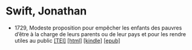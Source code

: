 # Swift, Jonathan

* 1729, Modeste proposition pour empêcher les enfants des pauvres d’être à la charge de leurs parents ou de leur pays et pour les rendre utiles au public  <a class="file tei" href="https://hurlus.github.io/tei/swift1729_proposition.xml">[TEI]</a>  <a class="file html" href="https://hurlus.github.io/swift/swift1729_proposition.html">[html]</a>  <a class="file mobi" href="https://hurlus.github.io/swift/swift1729_proposition.mobi">[kindle]</a>  <a class="file epub" href="https://hurlus.github.io/swift/swift1729_proposition.epub">[epub]</a> 
